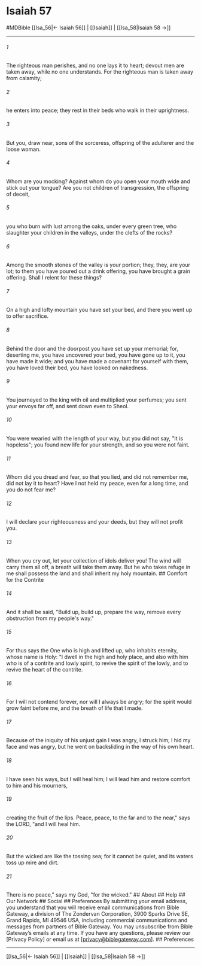 # Isaiah 57
#MDBible
[[Isa_56|← Isaiah 56]] | [[Isaiah]] | [[Isa_58|Isaiah 58 →]]

***






###### 1 


The righteous man perishes, and no one lays it to heart; devout men are taken away, while no one understands. For the righteous man is taken away from calamity; 





###### 2 


he enters into peace; they rest in their beds who walk in their uprightness. 





###### 3 


But you, draw near, sons of the sorceress, offspring of the adulterer and the loose woman. 





###### 4 


Whom are you mocking? Against whom do you open your mouth wide and stick out your tongue? Are you not children of transgression, the offspring of deceit, 





###### 5 


you who burn with lust among the oaks, under every green tree, who slaughter your children in the valleys, under the clefts of the rocks? 





###### 6 


Among the smooth stones of the valley is your portion; they, they, are your lot; to them you have poured out a drink offering, you have brought a grain offering. Shall I relent for these things? 





###### 7 


On a high and lofty mountain you have set your bed, and there you went up to offer sacrifice. 





###### 8 


Behind the door and the doorpost you have set up your memorial; for, deserting me, you have uncovered your bed, you have gone up to it, you have made it wide; and you have made a covenant for yourself with them, you have loved their bed, you have looked on nakedness. 





###### 9 


You journeyed to the king with oil and multiplied your perfumes; you sent your envoys far off, and sent down even to Sheol. 





###### 10 


You were wearied with the length of your way, but you did not say, "It is hopeless"; you found new life for your strength, and so you were not faint. 





###### 11 


Whom did you dread and fear, so that you lied, and did not remember me, did not lay it to heart? Have I not held my peace, even for a long time, and you do not fear me? 





###### 12 


I will declare your righteousness and your deeds, but they will not profit you. 





###### 13 


When you cry out, let your collection of idols deliver you! The wind will carry them all off, a breath will take them away. But he who takes refuge in me shall possess the land and shall inherit my holy mountain. ## Comfort for the Contrite 





###### 14 


And it shall be said, "Build up, build up, prepare the way, remove every obstruction from my people's way." 





###### 15 


For thus says the One who is high and lifted up, who inhabits eternity, whose name is Holy: "I dwell in the high and holy place, and also with him who is of a contrite and lowly spirit, to revive the spirit of the lowly, and to revive the heart of the contrite. 





###### 16 


For I will not contend forever, nor will I always be angry; for the spirit would grow faint before me, and the breath of life that I made. 





###### 17 


Because of the iniquity of his unjust gain I was angry, I struck him; I hid my face and was angry, but he went on backsliding in the way of his own heart. 





###### 18 


I have seen his ways, but I will heal him; I will lead him and restore comfort to him and his mourners, 





###### 19 


creating the fruit of the lips. Peace, peace, to the far and to the near," says the LORD, "and I will heal him. 





###### 20 


But the wicked are like the tossing sea; for it cannot be quiet, and its waters toss up mire and dirt. 





###### 21 


There is no peace," says my God, "for the wicked." ## About ## Help ## Our Network ## Social ## Preferences By submitting your email address, you understand that you will receive email communications from Bible Gateway, a division of The Zondervan Corporation, 3900 Sparks Drive SE, Grand Rapids, MI 49546 USA, including commercial communications and messages from partners of Bible Gateway. You may unsubscribe from Bible Gateway&rsquo;s emails at any time. If you have any questions, please review our [Privacy Policy] or email us at [privacy@biblegateway.com]. ## Preferences

***

[[Isa_56|← Isaiah 56]] | [[Isaiah]] | [[Isa_58|Isaiah 58 →]]
